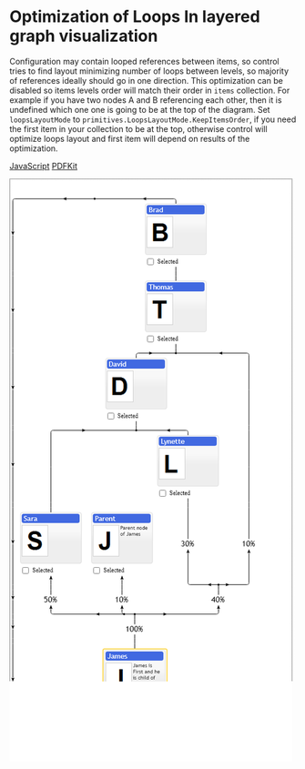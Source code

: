 # Optimization of Loops In layered graph visualization

Configuration may contain looped references between items, so control tries to find layout minimizing number of loops between levels, so majority of references ideally should go in one direction. This optimization can be disabled so items levels order will match their order in `items` collection. For example if you have two nodes A and B referencing each other, then it is undefined which one one is going to be at the top of the diagram. Set `loopsLayoutMode` to `primitives.LoopsLayoutMode.KeepItemsOrder`, if you need the first item in your collection to be at the top, otherwise control will optimize loops layout and first item will depend on results of the optimization.

[JavaScript](javascript.controls/CaseLoopsInFamilyChart.html)
[PDFKit](pdfkit.plugins/LoopsInFamilyChart.html)

![Screenshot](javascript.controls/__image_snapshots__/CaseLoopsInFamilyChart-snap.png)
